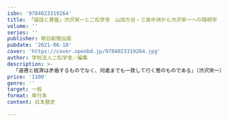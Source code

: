 ```yaml
---
isbn: '9784023319264'
title: 「論語と算盤」渋沢栄一と二松学舎　山田方谷・三島中洲から渋沢栄一への陽明学
volume: ''
series: ''
publisher: 朝日新聞出版
pubdate: '2021-06-18'
cover: 'https://cover.openbd.jp/9784023319264.jpg'
author: 学校法人二松学舎／編集
description: >-
  「道德と經濟は矛盾するものでなく、何處までも一致して行く筈のものである」（渋沢栄一）夏目漱石や嘉納治五郎、犬養毅らが学んだことで知られる漢学私塾・二松学舎。漢学者であり法学者でもあった創立者の三島中洲がその後を託したのは、実業家の渋沢栄一だった。本書は、三島の師だった幕末の儒家・陽明学者、山田方谷まで遡って三島と渋沢を結んだ陽明学の系譜、またこれまであまり語られてこなかった教育者としての渋沢の姿などを明らかにする。
price: '1100'
genre: ''
target: 一般
format: 単行本
content: 日本歴史

---
```

